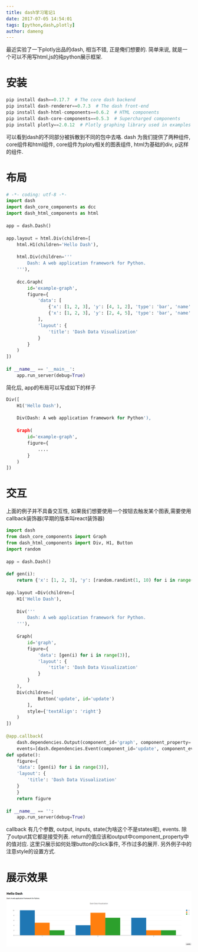 ```yaml
---
title: dash学习笔记1
date: 2017-07-05 14:54:01
tags: [python,dash,plotly]
author: dameng
---
```


最近实验了一下plotly出品的dash, 相当不错, 正是俺们想要的.
简单来说, 就是一个可以不用写html,js的纯python展示框架.

# 安装

```python
pip install dash==0.17.7  # The core dash backend
pip install dash-renderer==0.7.3  # The dash front-end
pip install dash-html-components==0.6.2  # HTML components
pip install dash-core-components==0.5.3  # Supercharged components
pip install plotly==2.0.12  # Plotly graphing library used in examples
```

可以看到dash的不同部分被拆散到不同的包中去咯.
dash 为我们提供了两种组件, core组件和html组件, core组件为ploty相关的图表组件, html为基础的div, p这样的组件.

# 布局

```python
# -*- coding: utf-8 -*-
import dash
import dash_core_components as dcc
import dash_html_components as html

app = dash.Dash()

app.layout = html.Div(children=[
    html.H1(children='Hello Dash'),

    html.Div(children='''
        Dash: A web application framework for Python.
    '''),

    dcc.Graph(
        id='example-graph',
        figure={
            'data': [
                {'x': [1, 2, 3], 'y': [4, 1, 2], 'type': 'bar', 'name': 'SF'},
                {'x': [1, 2, 3], 'y': [2, 4, 5], 'type': 'bar', 'name': u'Montréal'},
            ],
            'layout': {
                'title': 'Dash Data Visualization'
            }
        }
    )
])

if __name__ == '__main__':
    app.run_server(debug=True)
```

简化后, app的布局可以写成如下的样子

```python
Div([
    H1('Hello Dash'),

    Div(Dash: A web application framework for Python'),

    Graph(
        id='example-graph',
        figure={
			....
        }
    )
])
```


# 交互

上面的例子并不具备交互性, 如果我们想要使用一个按钮去触发某个图表,需要使用callback装饰器(早期的版本叫react装饰器)

```python
import dash
from dash_core_components import Graph
from dash_html_components import Div, H1, Button
import random

app = dash.Dash()

def gen(i):
    return {'x': [1, 2, 3], 'y': [random.randint(1, 10) for i in range(3)], 'type': 'bar', 'name': str(i)}

app.layout =Div(children=[
    H1('Hello Dash'),

    Div('''
        Dash: A web application framework for Python.
    '''),

    Graph(
        id='graph',
        figure={
            'data': [gen(i) for i in range(3)],
            'layout': {
                'title': 'Dash Data Visualization'
            }
        }
    ),
    Div(children=[
            Button('update', id='update')
        ],
        style={'textAlign': 'right'}
    )
])

@app.callback(
    dash.dependencies.Output(component_id='graph', component_property='figure'),
    events=[dash.dependencies.Event(component_id='update', component_event='click')])
def update():
    figure={
	'data': [gen(i) for i in range(3)],
	'layout': {
	    'title': 'Dash Data Visualization'
	}
    }
    return figure

if __name__ == '':
    app.run_server(debug=True)
```

callback 有几个参数, output, inputs, state(为啥这个不是states呢), events. 除了output其它都是接受列表.
return的值应该和output中component_property中的值对应. 这里只展示如何处理button的click事件, 不作过多的展开.
另外例子中的注意style的设置方式.


# 展示效果

[![展示效果](/content/images/hellodash.png)](/content/images/hellodash.png)

